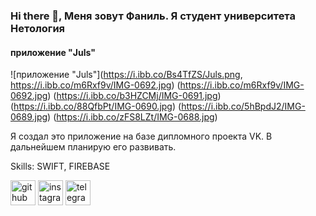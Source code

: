 ### Hi there 👋, Меня зовут Фаниль. Я студент университета Нетология
#### приложение "Juls"
![приложение "Juls"](https://i.ibb.co/Bs4TfZS/Juls.png, https://i.ibb.co/m6Rxf9v/IMG-0692.jpg)
(https://i.ibb.co/m6Rxf9v/IMG-0692.jpg)
(https://i.ibb.co/b3HZCMj/IMG-0691.jpg)
(https://i.ibb.co/88QfbPt/IMG-0690.jpg)
(https://i.ibb.co/5hBpdJ2/IMG-0689.jpg)
(https://i.ibb.co/zFS8LZt/IMG-0688.jpg)

Я создал это приложение на базе дипломного проекта VK. В дальнейшем планирую его развивать.

Skills: SWIFT, FIREBASE



[<img src='https://cdn.jsdelivr.net/npm/simple-icons@3.0.1/icons/github.svg' alt='github' height='40'>](https://github.com/FanilJr)  [<img src='https://cdn.jsdelivr.net/npm/simple-icons@3.0.1/icons/instagram.svg' alt='instagram' height='40'>](https://www.instagram.com/Fanil_Jr/)  [<img src='https://cdn.jsdelivr.net/npm/simple-icons@3.0.1/icons/telegram.svg' alt='telegram' height='40'>](Fanil_Jr)  

